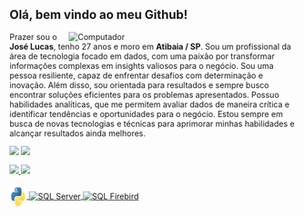 ## Olá, bem vindo ao meu Github!

<img src="https://raw.githubusercontent.com/MicaelliMedeiros/micaellimedeiros/master/image/computer-illustration.png" min-width="400px" max-width="400px" width="400px" align="right" alt="Computador">

<p align="left">
Prazer sou o <strong>José Lucas</strong>, tenho 27 anos e moro em <strong>Atibaia / SP</strong>. Sou um profissional da área de tecnologia focado em dados, com    uma paixão por transformar informações complexas em insights valiosos para o negócio. Sou uma pessoa resiliente, capaz de enfrentar desafios com determinação e inovação. Além disso, sou orientada para resultados e sempre busco encontrar soluções eficientes para os problemas apresentados. Possuo habilidades analíticas, que me permitem avaliar dados de maneira crítica e identificar tendências e oportunidades para o negócio. Estou sempre em busca de novas tecnologias e técnicas para aprimorar minhas habilidades e alcançar resultados ainda melhores.
</p>

  <a href = "mailto:jose.lucas.xcvi@gmail.com"><img src="https://img.shields.io/badge/-Gmail-FF0000?style=flat-square&labelColor=FF0000&logo=gmail&logoColor=white" target="_blank"></a>
  <a href="https://www.linkedin.com/in/jose-lucas-soares-silva/" target="_blank"><img src="https://img.shields.io/badge/-Linkedin-0e76a8?style=flat-square&logo=Linkedin&logoColor=white" target="_blank"></a> 

</p>  

<div align="left">
  <a href="https://github.com/BYTE-JoseLucas">
  <img height="160em" src="https://github-readme-stats.vercel.app/api?username=BYTE-JoseLucas&show_icons=true&theme=radical&include_all_commits=true&count_private=true"/>
  <img height="105em" src="https://github-readme-stats.vercel.app/api/top-langs/?username=BYTE-JoseLucas&layout=compact&langs_count=7&theme=radical"/>
</div>
  
<div style="display: inline_block"><br>
  
  <img align="center" alt="Python" height="40" width="30" src="https://raw.githubusercontent.com/devicons/devicon/master/icons/python/python-original.svg">
  <img align="center" alt="SQL Server" height="40" width="30" src="https://img.icons8.com/color/144/000000/microsoft-sql-server.png">
  <img align="center" alt="SQL Firebird" height="40" width="30" src="https://w7.pngwing.com/pngs/715/817/png-transparent-firebird-database-microsoft-sql-server-logo-logo-free-logo-area-sql-thumbnail.png">
  
